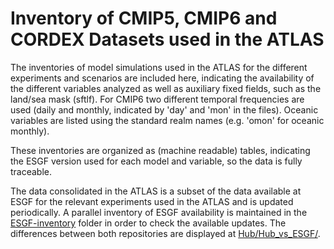 # Inventory of CMIP5, CMIP6 and CORDEX Datasets used in the ATLAS

The inventories of model simulations used in the ATLAS for the different experiments and scenarios are included here, indicating the availability of the different variables analyzed as well as auxiliary fixed fields, such as the land/sea mask (sftlf). For CMIP6 two different temporal frequencies are used (daily and monthly, indicated by 'day' and 'mon' in the files). Oceanic variables are listed using the standard realm names (e.g. 'omon' for oceanic monthly).

These inventories are organized as (machine readable) tables, indicating the ESGF version used for each model and variable, so the data is fully traceable. 

The data consolidated in the ATLAS is a subset of the data available at ESGF for the relevant experiments used in the ATLAS and is updated periodically. A parallel inventory of ESGF availability is maintained in the [ESGF-inventory](https://github.com/SantanderMetGroup/ATLAS/tree/devel/ESGF-inventory) folder in order to check the available updates. The differences between both repositories are displayed at [Hub/Hub_vs_ESGF/](https://github.com/SantanderMetGroup/ATLAS/tree/devel/ATLAS-inventory/Hub/Hub_vs_ESGF).
